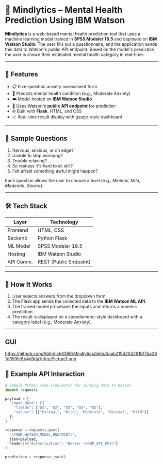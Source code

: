 # 🧠 Mindlytics – Mental Health Prediction Using IBM Watson

**Mindlytics** is a web-based mental health prediction tool that uses a machine learning model trained in **SPSS Modeler 18.5** and deployed on **IBM Watson Studio**. The user fills out a questionnaire, and the application sends this data to Watson's public API endpoint. Based on the model's prediction, the user is shown their estimated mental health category in real-time.

---

## 🌟 Features

- 📋 Five-question anxiety assessment form
- 🤖 Predicts mental health condition (e.g., Moderate Anxiety)
- ☁️ Model hosted on **IBM Watson Studio**
- 🔗 Uses Watson's **public API endpoint** for prediction
- 🌐 Built with **Flask**, HTML, and CSS
- 📈 Real-time result display with gauge-style dashboard

---

## 🧠 Sample Questions

1. Nervous, anxious, or on edge?
2. Unable to stop worrying?
3. Trouble relaxing?
4. So restless it's hard to sit still?
5. Felt afraid something awful might happen?

Each question allows the user to choose a level (e.g., *Minimal*, *Mild*, *Moderate*, *Severe*).

---

## 🛠 Tech Stack

| Layer       | Technology              |
|------------|--------------------------|
| Frontend    | HTML, CSS               |
| Backend     | Python Flask            |
| ML Model    | SPSS Modeler 18.5       |
| Hosting     | IBM Watson Studio       |
| API Comm.   | REST (Public Endpoint)  |

---

## 🚀 How It Works

1. User selects answers from the dropdown form.
2. The Flask app sends the collected data to the **IBM Watson ML API**.
3. The trained model processes the inputs and returns a numeric prediction.
4. The result is displayed on a speedometer-style dashboard with a category label (e.g., Moderate Anxiety).

---
## GUI
https://github.com/AbhiVish6386/Mindlytics/blob/dcab215d204291b17ba281e359fc8b4d0da7cfee/Picture1.png


## 🧪 Example API Interaction

```python
# Sample Python code (requests) for sending data to Watson
import requests

payload = {
  "input_data": [{
    "fields": ["Q1", "Q2", "Q3", "Q4", "Q5"],
    "values": [["Minimal", "Mild", "Moderate", "Minimal", "Mild"]]
  }]
}

response = requests.post(
  "<YOUR_WATSON_MODEL_ENDPOINT>",
  json=payload,
  headers={"Authorization": "Bearer <YOUR_API_KEY>"}
)

prediction = response.json()
